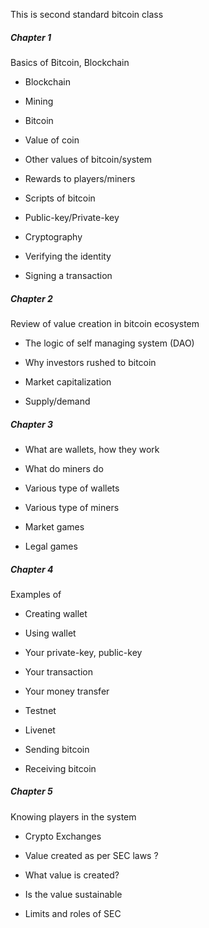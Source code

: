 This is second standard bitcoin class


##### Chapter 1
Basics of Bitcoin, Blockchain

- Blockchain

- Mining

- Bitcoin 

- Value of coin

- Other values of bitcoin/system

- Rewards to players/miners

- Scripts of bitcoin

- Public-key/Private-key

- Cryptography

- Verifying the identity

- Signing a transaction

##### Chapter 2
Review of value creation in bitcoin ecosystem

- The logic of self managing system (DAO)

- Why investors rushed to bitcoin

- Market capitalization

- Supply/demand


##### Chapter 3

- What are wallets, how they work

- What do miners do

- Various type of wallets

- Various type of miners

- Market games

- Legal games

##### Chapter 4
Examples of 

- Creating wallet

- Using wallet

- Your private-key, public-key

- Your transaction

- Your money transfer

- Testnet

- Livenet

- Sending bitcoin

- Receiving bitcoin

##### Chapter 5

Knowing players in the system

- Crypto Exchanges

- Value created as per SEC laws ?

- What value is created?

- Is the value sustainable

- Limits and roles of SEC



